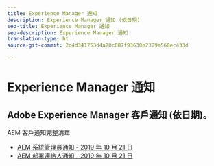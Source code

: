 ```yaml
---
title: Experience Manager 通知
description: Experience Manager 通知 (依日期)
seo-title: Experience Manager 通知
seo-description: Experience Manager 通知
translation-type: ht
source-git-commit: 2d4d341753d4a20c087f93630e2329e568ec433d

---
```



# Experience Manager 通知

## Adobe Experience Manager 客戶通知 (依日期)。

AEM 客戶通知完整清單

* [AEM 系統管理員通知 - 2019 年 10 月 21 日](aem-admin.md)
* [AEM 部署連絡人通知 - 2019 年 10 月 21 日](aem-deploy.md)
